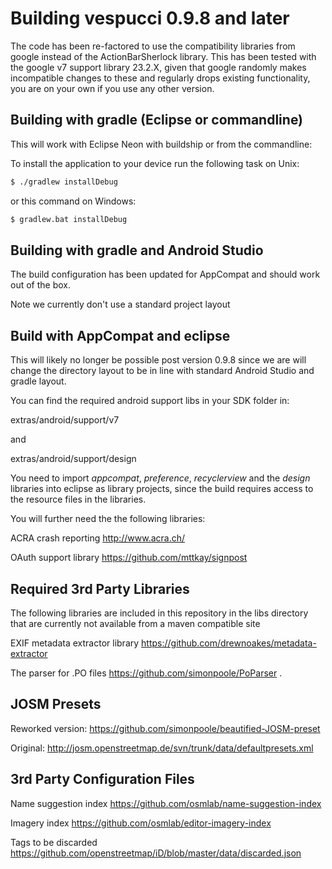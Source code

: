 
# Building vespucci 0.9.8 and later

The code has been re-factored to use the compatibility libraries from google instead of 
the ActionBarSherlock library. This has been tested with the google v7 support library 23.2.X, 
given that google randomly makes incompatible changes to these and regularly drops existing 
functionality, you are on your own if you use any other version. 


## Building with gradle (Eclipse or commandline)

This will work with Eclipse Neon with buildship or from the commandline: 

To install the application to your device run the following task on Unix:

```bash
$ ./gradlew installDebug
```

or this command on Windows:

```bash
$ gradlew.bat installDebug
```

## Building with gradle and Android Studio

The build configuration has been updated for AppCompat and should work out of the box.

Note we currently don't use a standard project layout

## Build with AppCompat and eclipse

This will likely no longer be possible post version 0.9.8 since we are will change the directory layout to be in line with standard Android Studio and gradle layout. 

You can find the required android support libs in your SDK folder in:

extras/android/support/v7

and

extras/android/support/design

You need to import _appcompat_, _preference_, _recyclerview_ and the _design_ libraries into eclipse as library projects, since the build requires access to the resource files in the libraries.

You will further need the the following libraries:

ACRA crash reporting http://www.acra.ch/

OAuth support library https://github.com/mttkay/signpost 


## Required 3rd Party Libraries

The following libraries are included in this repository in the libs directory that are currently not available from a maven compatible site 

EXIF metadata extractor library https://github.com/drewnoakes/metadata-extractor 

The parser for .PO files https://github.com/simonpoole/PoParser .

## JOSM Presets

Reworked version:
https://github.com/simonpoole/beautified-JOSM-preset

Original:
http://josm.openstreetmap.de/svn/trunk/data/defaultpresets.xml

## 3rd Party Configuration Files
Name suggestion index https://github.com/osmlab/name-suggestion-index

Imagery index https://github.com/osmlab/editor-imagery-index

Tags to be discarded https://github.com/openstreetmap/iD/blob/master/data/discarded.json

